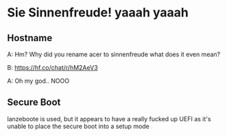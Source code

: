 # Sie Sinnenfreude! yaaah yaaah

## Hostname

A: Hm? Why did you rename acer to sinnenfreude what does it even mean?

B: https://hf.co/chat/r/hM2AeV3

A: Oh my god.. NOOO

## Secure Boot

lanzeboote is used, but it appears to have a really fucked up UEFI as it's unable to place the secure boot into a setup mode
